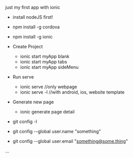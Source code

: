 just my first app with ionic

- install nodeJS first!
- npm install -g cordova
- npm install -g ionic
- Create Project
    - ionic start myApp blank
    - ionic start myApp tabs
    - ionic start myApp sideMenu 
- Run serve
    - ionic serve //only webpage
    - ionic serve -l //with android, ios, website template
- Generate new page
    - ionic generate page detail 


- git config -l
- git config --global user.name "something"
- git config --global user.email "something@some.thing"

...
